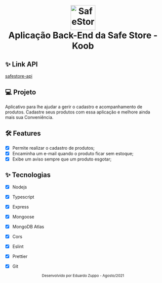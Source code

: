 <h1 align="center">
  <img alt="SafeStore" height="80" title="Safe Store" src="https://user-images.githubusercontent.com/69389822/129453464-d7ce5326-dfb3-490f-b6b6-8a82086520c9.png" />
  <br/>
  <span>Aplicação Back-End da Safe Store - Koob<span/>
</h1>

## ✨ Link API
  <a href="https://safestore.herokuapp.com/products">safestore-api<a/>

## 💻 Projeto
Aplicativo para lhe ajudar a gerir o cadastro e acompanhamento de produtos. Cadastre seus produtos com essa aplicação e melhore ainda mais sua Conveniência.


## :hammer_and_wrench: Features 

-   [x] Permite realizar o cadastro de produtos;
-   [x] Encaminha um e-mail quando o produto ficar sem estoque;
-   [x] Exibe um aviso sempre que um produto esgotar;

## ✨ Tecnologias

-   [x] Nodejs
-   [x] Typescript
-   [x] Express
-   [x] Mongoose
-   [x] MongoDB Atlas
-   [x] Cors
-   [x] Eslint
-   [x] Prettier
-   [x] Git

  

<div align="center">
  <small>Desenvolvido por Eduardo Zuppo - Agosto/2021</small>
</div>
